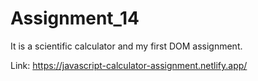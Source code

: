 # Assignment_14

It is a scientific calculator and my first DOM assignment.

Link: https://javascript-calculator-assignment.netlify.app/

